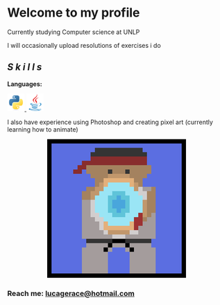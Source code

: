 # Welcome to my profile

Currently studying Computer science at UNLP

I will occasionally upload resolutions of exercises i do

## _S k i l l s_

**Languages:**

<p align = left > <a href="https://www.python.org" target="_blank" rel="noreferrer"> <img src="https://raw.githubusercontent.com/devicons/devicon/master/icons/python/python-original.svg" alt="python" width="40" height="40"/> </a> <a href="https://www.java.com" target="_blank" rel="noreferrer"> <img src="https://raw.githubusercontent.com/devicons/devicon/master/icons/java/java-original.svg" alt="java" width="40" height="40"/> </a> </p>

I also have experience using Photoshop and creating pixel art (currently learning how to animate)

<p align = "center"><img src= ryu-Hadouken.gif></p>


### Reach me: lucagerace@hotmail.com 

